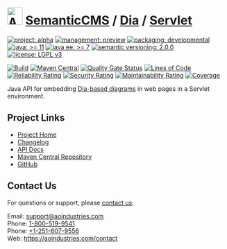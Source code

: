 # [<img src="ao-logo.png" alt="AO Logo" width="35" height="40">](https://github.com/ao-apps) [SemanticCMS](https://github.com/ao-apps/semanticcms) / [Dia](https://github.com/ao-apps/semanticcms-dia) / [Servlet](https://github.com/ao-apps/semanticcms-dia-servlet)

[![project: alpha](https://semanticcms.com/ao-badges/project-alpha.svg)](https://aoindustries.com/life-cycle#project-alpha)
[![management: preview](https://semanticcms.com/ao-badges/management-preview.svg)](https://aoindustries.com/life-cycle#management-preview)
[![packaging: developmental](https://semanticcms.com/ao-badges/packaging-developmental.svg)](https://aoindustries.com/life-cycle#packaging-developmental)  
[![java: &gt;= 11](https://semanticcms.com/ao-badges/java-11.svg)](https://docs.oracle.com/en/java/javase/11/)
[![java ee: &gt;= 7](https://semanticcms.com/ao-badges/javaee-7.svg)](https://docs.oracle.com/javaee/7/)
[![semantic versioning: 2.0.0](https://semanticcms.com/ao-badges/semver-2.0.0.svg)](http://semver.org/spec/v2.0.0.html)
[![license: LGPL v3](https://semanticcms.com/ao-badges/license-lgpl-3.0.svg)](https://www.gnu.org/licenses/lgpl-3.0)

[![Build](https://github.com/ao-apps/semanticcms-dia-servlet/workflows/Build/badge.svg?branch=master)](https://github.com/ao-apps/semanticcms-dia-servlet/actions?query=workflow%3ABuild)
[![Maven Central](https://maven-badges.herokuapp.com/maven-central/com.semanticcms/semanticcms-dia-servlet/badge.svg)](https://maven-badges.herokuapp.com/maven-central/com.semanticcms/semanticcms-dia-servlet)
[![Quality Gate Status](https://sonarcloud.io/api/project_badges/measure?branch=master&project=com.semanticcms%3Asemanticcms-dia-servlet&metric=alert_status)](https://sonarcloud.io/dashboard?branch=master&id=com.semanticcms%3Asemanticcms-dia-servlet)
[![Lines of Code](https://sonarcloud.io/api/project_badges/measure?branch=master&project=com.semanticcms%3Asemanticcms-dia-servlet&metric=ncloc)](https://sonarcloud.io/component_measures?branch=master&id=com.semanticcms%3Asemanticcms-dia-servlet&metric=ncloc)  
[![Reliability Rating](https://sonarcloud.io/api/project_badges/measure?branch=master&project=com.semanticcms%3Asemanticcms-dia-servlet&metric=reliability_rating)](https://sonarcloud.io/component_measures?branch=master&id=com.semanticcms%3Asemanticcms-dia-servlet&metric=Reliability)
[![Security Rating](https://sonarcloud.io/api/project_badges/measure?branch=master&project=com.semanticcms%3Asemanticcms-dia-servlet&metric=security_rating)](https://sonarcloud.io/component_measures?branch=master&id=com.semanticcms%3Asemanticcms-dia-servlet&metric=Security)
[![Maintainability Rating](https://sonarcloud.io/api/project_badges/measure?branch=master&project=com.semanticcms%3Asemanticcms-dia-servlet&metric=sqale_rating)](https://sonarcloud.io/component_measures?branch=master&id=com.semanticcms%3Asemanticcms-dia-servlet&metric=Maintainability)
[![Coverage](https://sonarcloud.io/api/project_badges/measure?branch=master&project=com.semanticcms%3Asemanticcms-dia-servlet&metric=coverage)](https://sonarcloud.io/component_measures?branch=master&id=com.semanticcms%3Asemanticcms-dia-servlet&metric=Coverage)

Java API for embedding [Dia-based diagrams](https://wiki.gnome.org/Apps/Dia/) in web pages in a Servlet environment.

## Project Links
* [Project Home](https://semanticcms.com/dia/servlet/)
* [Changelog](https://semanticcms.com/dia/servlet/changelog)
* [API Docs](https://semanticcms.com/dia/servlet/apidocs/)
* [Maven Central Repository](https://central.sonatype.com/artifact/com.semanticcms/semanticcms-dia-servlet)
* [GitHub](https://github.com/ao-apps/semanticcms-dia-servlet)

## Contact Us
For questions or support, please [contact us](https://aoindustries.com/contact):

Email: [support@aoindustries.com](mailto:support@aoindustries.com)  
Phone: [1-800-519-9541](tel:1-800-519-9541)  
Phone: [+1-251-607-9556](tel:+1-251-607-9556)  
Web: https://aoindustries.com/contact
